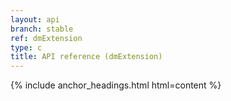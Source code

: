 ```yaml
---
layout: api
branch: stable
ref: dmExtension
type: c
title: API reference (dmExtension)
---
```

{% include anchor_headings.html html=content %}